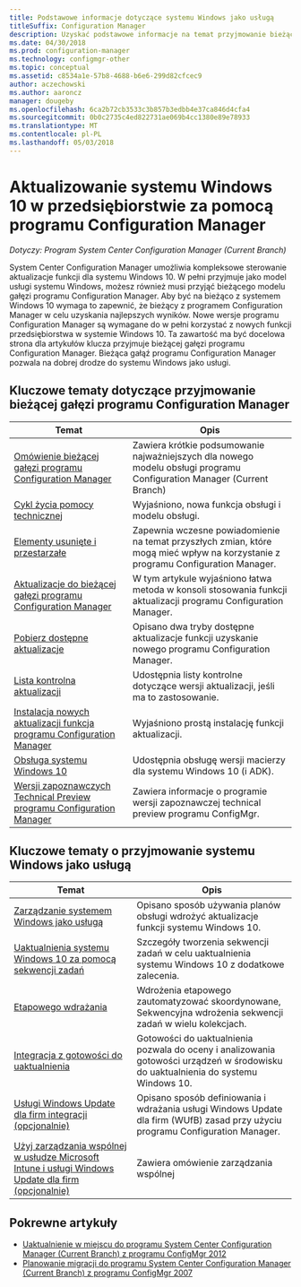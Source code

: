 ```yaml
---
title: Podstawowe informacje dotyczące systemu Windows jako usługą
titleSuffix: Configuration Manager
description: Uzyskać podstawowe informacje na temat przyjmowanie bieżącej gałęzi programu Configuration Manager do obsługi systemu Windows jako usługi.
ms.date: 04/30/2018
ms.prod: configuration-manager
ms.technology: configmgr-other
ms.topic: conceptual
ms.assetid: c8534a1e-57b8-4688-b6e6-299d82cfcec9
author: aczechowski
ms.author: aaroncz
manager: dougeby
ms.openlocfilehash: 6ca2b72cb3533c3b857b3edbb4e37ca846d4cfa4
ms.sourcegitcommit: 0b0c2735c4ed822731ae069b4cc1380e89e78933
ms.translationtype: MT
ms.contentlocale: pl-PL
ms.lasthandoff: 05/03/2018
---
```

# <a name="keep-windows-10-up-to-date-in-the-enterprise-using-configuration-manager"></a>Aktualizowanie systemu Windows 10 w przedsiębiorstwie za pomocą programu Configuration Manager

*Dotyczy: Program System Center Configuration Manager (Current Branch)*

System Center Configuration Manager umożliwia kompleksowe sterowanie aktualizacje funkcji dla systemu Windows 10. W pełni przyjmuje jako model usługi systemu Windows, możesz również musi przyjąć bieżącego modelu gałęzi programu Configuration Manager. Aby być na bieżąco z systemem Windows 10 wymaga to zapewnić, że bieżący z programem Configuration Manager w celu uzyskania najlepszych wyników. Nowe wersje programu Configuration Manager są wymagane do w pełni korzystać z nowych funkcji przedsiębiorstwa w systemie Windows 10. Ta zawartość ma być docelowa strona dla artykułów klucza przyjmuje bieżącej gałęzi programu Configuration Manager. Bieżąca gałąź programu Configuration Manager pozwala na dobrej drodze do systemu Windows jako usługi.

## <a name="key-topics-about-adopting-configuration-manager-current-branch"></a>Kluczowe tematy dotyczące przyjmowanie bieżącej gałęzi programu Configuration Manager

| Temat        | Opis          | 
| ------------- |-------------|
|[Omówienie bieżącej gałęzi programu Configuration Manager](/sccm/core/plan-design/changes/whats-new-incremental-versions)|Zawiera krótkie podsumowanie najważniejszych dla nowego modelu obsługi programu Configuration Manager (Current Branch)|
|[Cykl życia pomocy technicznej](/sccm/core/servers/manage/current-branch-versions-supported)|Wyjaśniono, nowa funkcja obsługi i modelu obsługi.|
|[Elementy usunięte i przestarzałe](/sccm//core/plan-design/changes/deprecated/removed-and-deprecated)|Zapewnia wczesne powiadomienie na temat przyszłych zmian, które mogą mieć wpływ na korzystanie z programu Configuration Manager.|
|[Aktualizacje do bieżącej gałęzi programu Configuration Manager](/sccm/core/servers/manage/updates)|W tym artykule wyjaśniono łatwa metoda w konsoli stosowania funkcji aktualizacji programu Configuration Manager.|
|[Pobierz dostępne aktualizacje](/sccm/core/servers/manage/install-in-console-updates#get-available-updates)|Opisano dwa tryby dostępne aktualizacje funkcji uzyskanie nowego programu Configuration Manager.|
|[Lista kontrolna aktualizacji](/sccm/core/servers/manage/install-in-console-updates#bkmk_beforeinstall)|Udostępnia listy kontrolne dotyczące wersji aktualizacji, jeśli ma to zastosowanie.| 
|[Instalacja nowych aktualizacji funkcja programu Configuration Manager](/sccm/core/servers/manage/install-in-console-updates#bkmk_install)|Wyjaśniono prostą instalację funkcji aktualizacji.|
|[Obsługa systemu Windows 10](/sccm/core/plan-design/configs/support-for-windows-10)|Udostępnia obsługę wersji macierzy dla systemu Windows 10 (i ADK).|
|[Wersji zapoznawczych Technical Preview programu Configuration Manager](/sccm/core/get-started/technical-preview)|Zawiera informacje o programie wersji zapoznawczej technical preview programu ConfigMgr.|


## <a name="key-topics-about-adopting-windows-as-a-service"></a>Kluczowe tematy o przyjmowanie systemu Windows jako usługą
| Temat        | Opis          | 
| ------------- |-------------|
|[Zarządzanie systemem Windows jako usługą](/sccm/osd/deploy-use/manage-windows-as-a-service)|Opisano sposób używania planów obsługi wdrożyć aktualizacje funkcji systemu Windows 10.|
|[Uaktualnienia systemu Windows 10 za pomocą sekwencji zadań](/sccm/osd/deploy-use/create-a-task-sequence-to-upgrade-an-operating-system)|Szczegóły tworzenia sekwencji zadań w celu uaktualnienia systemu Windows 10 z dodatkowe zalecenia.|
|[Etapowego wdrażania](/sccm/osd/deploy-use/create-phased-deployment-for-task-sequence)|Wdrożenia etapowego zautomatyzować skoordynowane, Sekwencyjna wdrożenia sekwencji zadań w wielu kolekcjach.|  
|[Integracja z gotowości do uaktualnienia](/sccm/core/clients/manage/upgrade/upgrade-analytics)|Gotowości do uaktualnienia pozwala do oceny i analizowania gotowości urządzeń w środowisku do uaktualnienia do systemu Windows 10.| 
|[Usługi Windows Update dla firm integracji (opcjonalnie)](/sccm/sum/deploy-use/integrate-windows-update-for-business-windows-10)|Opisano sposób definiowania i wdrażania usługi Windows Update dla firm (WUfB) zasad przy użyciu programu Configuration Manager.|
|[Użyj zarządzania wspólnej w usłudze Microsoft Intune i usługi Windows Update dla firm (opcjonalnie)](/sccm/core/clients/manage/co-management-overview)|Zawiera omówienie zarządzania wspólnej| 


## <a name="related-articles"></a>Pokrewne artykuły

- [Uaktualnienie w miejscu do programu System Center Configuration Manager (Current Branch) z programu ConfigMgr 2012](/sccm/core/servers/deploy/install/upgrade-to-configuration-manager)
- [Planowanie migracji do programu System Center Configuration Manager (Current Branch) z programu ConfigMgr 2007](/sccm/core/migration/planning-for-migration)